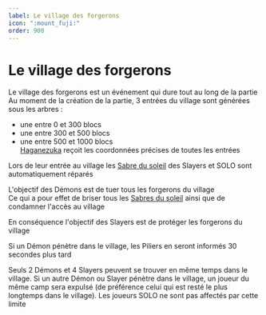 ```yaml
---
label: Le village des forgerons
icon: ":mount_fuji:"
order: 900
---
```


# Le village des forgerons

Le village des forgerons est un événement qui dure tout au long de la partie <br>
Au moment de la création de la partie, 3 entrées du village sont générées sous les arbres :
- une entre 0 et 300 blocs
- une entre 300 et 500 blocs
- une entre 500 et 1000 blocs <br>
[Haganezuka](../roles/slayer/haganezuka) reçoit les coordonnées précises de toutes les entrées 

Lors de leur entrée au village les [Sabre du soleil](/demonslayer-uhc/divers/sabre) des Slayers et SOLO sont automatiquement réparés

L'objectif des Démons est de tuer tous les forgerons du village <br>
Ce qui a pour effet de briser tous les [Sabres du soleil](/demonslayer-uhc/divers/sabre) ainsi que de condamner l'accès au village

En conséquence l'objectif des Slayers est de protéger les forgerons du village

Si un Démon pénètre dans le village, les Piliers en seront informés 30 secondes plus tard

Seuls 2 Démons et 4 Slayers peuvent se trouver en même temps dans le village. Si un autre Démon ou Slayer pénètre dans le village, un joueur du même camp sera expulsé (de préférence celui qui est resté le plus longtemps dans le village). Les joueurs SOLO ne sont pas affectés par cette limite

